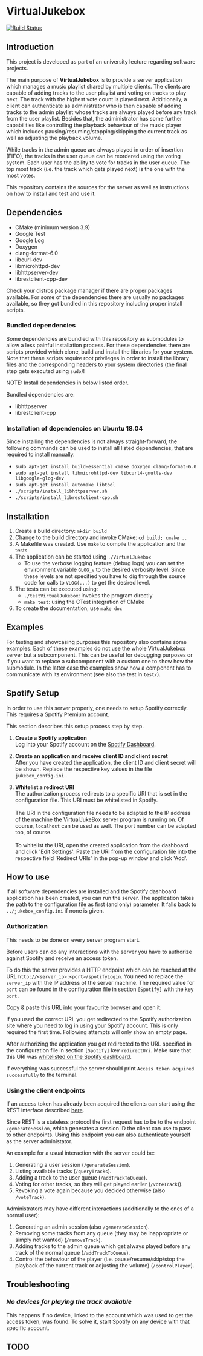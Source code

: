 # VirtualJukebox

[![Build Status][1]][2]

## Introduction

This project is developed as part of an university lecture regarding software projects.

The main purpose of __VirtualJukebox__ is to provide a server application which manages a music playlist shared by
multiple clients. The clients are capable of adding tracks to the user playlist and voting on tracks to play next. The track
with the highest vote count is played next.
Additionally, a client can authenticate as administrator who is then capable of adding tracks to the admin playlist
whose tracks are always played before any track from the user playlist. Besides that, the administrator has some further
capabilities like controlling the playback behaviour of the music player which includes
pausing/resuming/stopping/skipping the current track as well as adjusting the playback volume.

While tracks in the admin queue are always played in order of insertion (FIFO), the tracks in the user queue can be reordered using the voting system. Each user has the ability to vote for tracks in the user queue. The top most track (i.e. the track which gets played next) is the one with the most votes.

This repository contains the sources for the server as well as instructions on how to install and test and use it.

## Dependencies

- CMake (minimum version 3.9)
- Google Test
- Google Log
- Doxygen
- clang-format-6.0
- libcurl-dev
- libmicrohttpd-dev
- libhttpserver-dev
- librestclient-cpp-dev

Check your distros package manager if there are proper packages available. For some of the dependencies there are
usually no packages available, so they got bundled in this repository including proper install scripts.

### Bundled dependencies

Some dependencies are bundled with this repository as submodules to allow a less painful installation process.
For these dependencies there are scripts provided which clone, build and install the libraries for your system.
Note that these scripts require root privileges in order to install the library files and the corresponding headers
to your system directories (the final step gets executed using `sudo`)!

NOTE: Install dependencies in below listed order.

Bundled dependencies are:

- libhttpserver
- librestclient-cpp

### Installation of dependencies on Ubuntu 18.04

Since installing the dependencies is not always straight-forward, the following commands can be used to install all
listed dependencies, that are required to install manually.

- `sudo apt-get install build-essential cmake doxygen clang-format-6.0`
- `sudo apt-get install libmicrohttpd-dev libcurl4-gnutls-dev libgoogle-glog-dev`
- `sudo apt-get install automake libtool`
- `./scripts/install_libhttpserver.sh`
- `./scripts/install_librestclient-cpp.sh`

## Installation

1. Create a build directory: `mkdir build`
2. Change to the build directory and invoke CMake: `cd build; cmake ..`
3. A Makefile was created. Use `make` to compile the application and the tests
4. The application can be started using `./VirtualJukebox`
    - To use the verbose logging feature (debug logs) you can set the environment variable `GLOG_v` to the desired verbosity level. Since these levels are not specified you have to dig through the source code for calls to `VLOG(...)` to get the desired level.
5. The tests can be executed using:
    - `./testVirtualJukebox`: invokes the program directly
    - `make test`: using the CTest integration of CMake
6. To create the documentation, use `make doc`

## Examples

For testing and showcasing purposes this repository also contains some examples. Each of these examples do not use
the whole VirtualJukebox server but a subcomponent. This can be useful for debugging purposes or if you want to replace
a subcomponent with a custom one to show how the submodule. In the latter case the examples show how a component has to
communicate with its environment (see also the test in `test/`).

## Spotify Setup

In order to use this server properly, one needs to setup Spotify correctly. This requires a Spotify Premium account.

This section describes this setup process step by step.

1. **Create a Spotify application**\
Log into your Spotify account on the [Spotify Dashboard](https://developer.spotify.com/dashboard/login).

2. **Create an application and receive client ID and client secret**\
After you have created the application, the client ID and client secret will be shown. Replace the respective key values in the file `jukebox_config.ini` .

3. **Whitelist a redirect URI**\
The authorization process redirects to a specific URI that is set in the configuration file. This URI must be whitelisted in Spotify.\
\
The URI in the configuration file needs to be adapted to the IP address of the machine the VirtualJukeBox server program is running on. Of course, `localhost` can be used as well. The port number can be adapted too, of course.\
\
To whitelist the URI, open the created application from the dashboard and click 'Edit Settings'. Paste the URI from the configuration file into the respective field 'Redirect URIs' in the pop-up window and click 'Add'.


## How to use

If all software dependencies are installed and the Spotify dashboard application has been created, you can run the server. The application takes the path to the configuration file as first (and only) parameter. It falls back to `../jukebox_config.ini` if none is given.

### Authorization

This needs to be done on every server program start.

Before users can do any interactions with the server you have to authorize against Spotify and receive an access token.

To do this the server provides a HTTP endpoint which can be reached at the URL `http://<server_ip>:<port>/spotifyLogin`. You need to replace the `server_ip` with the IP address of the server machine. The required value for `port` can be found in the configuration file in section `[Spotify]` with the key `port`.

Copy & paste this URL into your favourite browser and open it.

If you used the correct URL you get redirected to the Spotify authorization site where you need to log in using your Spotify account. This is only required the first time. Following attempts will only show an empty page.

After authorizing the application you get redirected to the URL specified in the configuration file in section `[Spotify]` key `redirectUri`. Make sure that this URI was [whitelisted on the Spotify dashboard](#spotify-setup).

If everything was successful the server should print `Access token acquired successfully` to the terminal.

### Using the client endpoints

If an access token has already been acquired the clients can start using the REST interface described [here](./docs/html/rest_interface.html).

Since REST is a stateless protocol the first request has to be to the endpoint `/generateSession`, which generates a session ID the client can use to pass to other endpoints. Using this endpoint you can also authenticate yourself as the server administator.

An example for a usual interaction with the server could be:

1. Generating a user session (`/generateSession`).
2. Listing available tracks (`/queryTracks`).
3. Adding a track to the user queue (`/addTrackToQueue`).
4. Voting for other tracks, so they will get played earlier (`/voteTrack`)).
5. Revoking a vote again because you decided otherwise (also `/voteTrack`).

Administrators may have different interactions (additionally to the ones of a normal user):

1. Generating an admin session (also `/generateSession`).
2. Removing some tracks from any queue (they may be inappropriate or simply not wanted) (`/removeTrack`).
3. Adding tracks to the admin queue which get always played before any track of the normal queue (`/addTrackToQueue`).
4. Control the behaviour of the player (i.e. pause/resume/skip/stop the playback of the current track or adjusting the volume) (`/controlPlayer`).

## Troubleshooting

### _No devices for playing the track available_

This happens if no device, linked to the account which was used to get the access token, was found.
To solve it, start Spotify on any device with that specific account.

## TODO

[1]: https://img.shields.io/travis/com/skaupper/virtualjukebox/master?label=Travis%20Build%20Status&logo=travis
[2]: https://travis-ci.com/skaupper/VirtualJukebox
